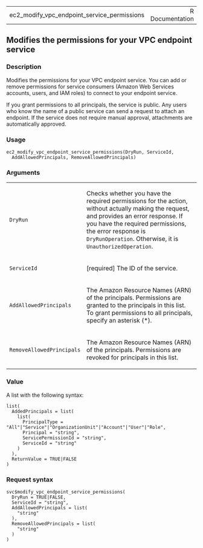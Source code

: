 <table style="width: 100%;">
<tbody>
<tr class="odd">
<td>ec2_modify_vpc_endpoint_service_permissions</td>
<td style="text-align: right;">R Documentation</td>
</tr>
</tbody>
</table>

## Modifies the permissions for your VPC endpoint service

### Description

Modifies the permissions for your VPC endpoint service. You can add or
remove permissions for service consumers (Amazon Web Services accounts,
users, and IAM roles) to connect to your endpoint service.

If you grant permissions to all principals, the service is public. Any
users who know the name of a public service can send a request to attach
an endpoint. If the service does not require manual approval,
attachments are automatically approved.

### Usage

    ec2_modify_vpc_endpoint_service_permissions(DryRun, ServiceId,
      AddAllowedPrincipals, RemoveAllowedPrincipals)

### Arguments

<table>
<colgroup>
<col style="width: 35%" />
<col style="width: 65%" />
</colgroup>
<tbody>
<tr class="odd">
<td><code
id="ec2_modify_vpc_endpoint_service_permissions_:_DryRun">DryRun</code></td>
<td><p>Checks whether you have the required permissions for the action,
without actually making the request, and provides an error response. If
you have the required permissions, the error response is
<code>DryRunOperation</code>. Otherwise, it is
<code>UnauthorizedOperation</code>.</p></td>
</tr>
<tr class="even">
<td><code
id="ec2_modify_vpc_endpoint_service_permissions_:_ServiceId">ServiceId</code></td>
<td><p>[required] The ID of the service.</p></td>
</tr>
<tr class="odd">
<td><code
id="ec2_modify_vpc_endpoint_service_permissions_:_AddAllowedPrincipals">AddAllowedPrincipals</code></td>
<td><p>The Amazon Resource Names (ARN) of the principals. Permissions
are granted to the principals in this list. To grant permissions to all
principals, specify an asterisk (*).</p></td>
</tr>
<tr class="even">
<td><code
id="ec2_modify_vpc_endpoint_service_permissions_:_RemoveAllowedPrincipals">RemoveAllowedPrincipals</code></td>
<td><p>The Amazon Resource Names (ARN) of the principals. Permissions
are revoked for principals in this list.</p></td>
</tr>
</tbody>
</table>

### Value

A list with the following syntax:

    list(
      AddedPrincipals = list(
        list(
          PrincipalType = "All"|"Service"|"OrganizationUnit"|"Account"|"User"|"Role",
          Principal = "string",
          ServicePermissionId = "string",
          ServiceId = "string"
        )
      ),
      ReturnValue = TRUE|FALSE
    )

### Request syntax

    svc$modify_vpc_endpoint_service_permissions(
      DryRun = TRUE|FALSE,
      ServiceId = "string",
      AddAllowedPrincipals = list(
        "string"
      ),
      RemoveAllowedPrincipals = list(
        "string"
      )
    )
